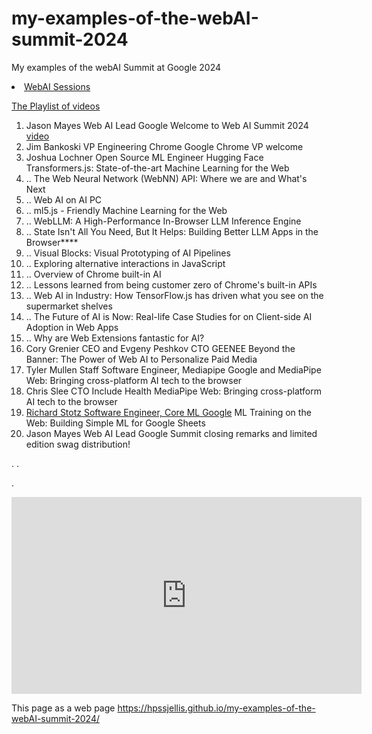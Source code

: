 # my-examples-of-the-webAI-summit-2024
My examples of the webAI Summit at Google 2024


<li><a href="https://rsvp.withgoogle.com/events/web-ai-summit-2024/sessions">WebAI Sessions</a>


<a href="https://www.youtube.com/watch?v=tF70o1Q8VkM&list=PLNYkxOF6rcIAEVKJ98bDkQRkwvO4grhnt">The Playlist of videos </a>

<ol>
    
<li><a >Jason Mayes Web AI Lead Google </a> Welcome to Web AI Summit 2024  <a href="https://www.youtube.com/watch?v=tF70o1Q8VkM&list=PLNYkxOF6rcIAEVKJ98bDkQRkwvO4grhnt&index=1&pp=iAQB">video</a>
<li><a > Jim Bankoski VP Engineering Chrome </a> Google Chrome VP welcome
<li><a > Joshua Lochner Open Source ML Engineer Hugging Face</a> Transformers.js: State-of-the-art Machine Learning for the Web </li>
<li><a > ..</a> The Web Neural Network (WebNN) API: Where we are and What's Next
<li><a > ..</a> Web AI on AI PC
<li><a > ..</a> ml5.js - Friendly Machine Learning for the Web
<li><a > ..</a> WebLLM: A High-Performance In-Browser LLM Inference Engine
<li><a > ..</a> State Isn't All You Need, But It Helps: Building Better LLM Apps in the Browser****
<li><a > ..</a> Visual Blocks: Visual Prototyping of AI Pipelines
<li><a > ..</a> Exploring alternative interactions in JavaScript
<li><a > ..</a> Overview of Chrome built-in AI
<li><a > ..</a> Lessons learned from being customer zero of Chrome's built-in APIs
<li><a > ..</a> Web AI in Industry: How TensorFlow.js has driven what you see on the supermarket shelves
<li><a > ..</a> The Future of AI is Now: Real-life Case Studies for on Client-side AI Adoption in Web Apps
<li><a > ..</a> Why are Web Extensions fantastic for AI?
<li><a >Cory Grenier CEO and Evgeny Peshkov CTO GEENEE</a> Beyond the Banner: The Power of Web AI to Personalize Paid Media
<li><a > Tyler Mullen Staff Software Engineer, Mediapipe Google and  </a> MediaPipe Web: Bringing cross-platform AI tech to the browser
<li><a > Chris Slee CTO Include Health</a> MediaPipe Web: Bringing cross-platform AI tech to the browser
<li><a href="https://lnkd.in/gWn5BPv3?trk=public_post-text"> Richard Stotz Software Engineer, Core ML Google</a> ML Training on the Web: Building Simple ML for Google Sheets
<li><a >Jason Mayes Web AI Lead Google </a> Summit closing remarks and limited edition swag distribution!



</ol>

.
.

.



<iframe width="560" height="315" src="https://www.youtube.com/embed/IUDJ_ul8pto?si=Ehh1_C4DeLHedXSW" title="YouTube video player" frameborder="0" allow="accelerometer; autoplay; clipboard-write; encrypted-media; gyroscope; picture-in-picture; web-share" referrerpolicy="strict-origin-when-cross-origin" allowfullscreen></iframe>





This page as a web page  https://hpssjellis.github.io/my-examples-of-the-webAI-summit-2024/
